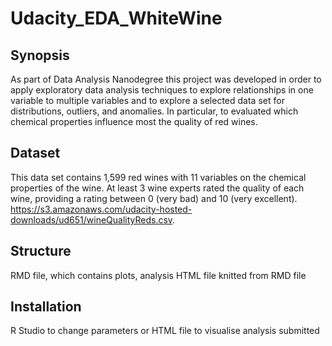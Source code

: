 # Udacity_EDA_WhiteWine

## Synopsis
As part of Data Analysis Nanodegree this project was developed in order to apply exploratory data analysis techniques to explore relationships in one variable to multiple variables and to explore a selected data set for distributions, outliers, and anomalies. In particular, to evaluated which chemical properties influence most the quality of red wines.

## Dataset
This data set contains 1,599 red wines with 11 variables on the chemical properties of the wine. At least 3 wine experts rated the quality of each wine, providing a rating between 0 (very bad) and 10 (very excellent). 
https://s3.amazonaws.com/udacity-hosted-downloads/ud651/wineQualityReds.csv.

## Structure
RMD file, which contains plots, analysis 
HTML file knitted from RMD file

## Installation
R Studio to change parameters or HTML file to visualise analysis submitted
